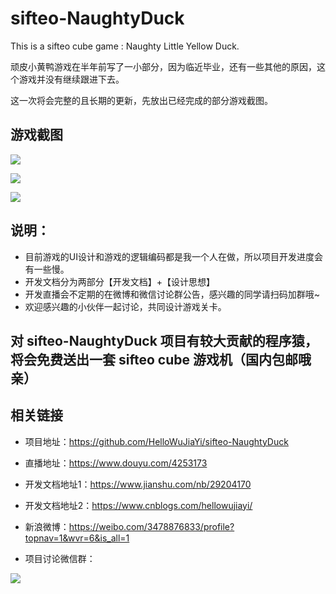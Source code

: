 # sifteo-NaughtyDuck
This is a sifteo cube game : Naughty Little Yellow Duck.

顽皮小黄鸭游戏在半年前写了一小部分，因为临近毕业，还有一些其他的原因，这个游戏并没有继续跟进下去。

这一次将会完整的且长期的更新，先放出已经完成的部分游戏截图。

## 游戏截图

![](https://wx3.sinaimg.cn/mw690/cf5b72a1ly1fuz3prck5mj20ll06zdjt.jpg)

![](https://wx3.sinaimg.cn/mw690/cf5b72a1ly1fuz3pr9fzqj2074074q48.jpg)

![](https://wx2.sinaimg.cn/mw690/cf5b72a1ly1fuz3pr9r3tj2074074jsq.jpg)

## 说明：

- 目前游戏的UI设计和游戏的逻辑编码都是我一个人在做，所以项目开发进度会有一些慢。
- 开发文档分为两部分【开发文档】+【设计思想】
- 开发直播会不定期的在微博和微信讨论群公告，感兴趣的同学请扫码加群哦~
- 欢迎感兴趣的小伙伴一起讨论，共同设计游戏关卡。

## 对 sifteo-NaughtyDuck 项目有较大贡献的程序猿，将会免费送出一套 sifteo cube 游戏机（国内包邮哦亲）

## 相关链接

- 项目地址：https://github.com/HelloWuJiaYi/sifteo-NaughtyDuck

- 直播地址：https://www.douyu.com/4253173

- 开发文档地址1：https://www.jianshu.com/nb/29204170

- 开发文档地址2：https://www.cnblogs.com/hellowujiayi/

- 新浪微博：https://weibo.com/3478876833/profile?topnav=1&wvr=6&is_all=1

- 项目讨论微信群：

![](https://wx1.sinaimg.cn/mw690/cf5b72a1ly1fuz2r4p9ocj20u01bodkv.jpg)

